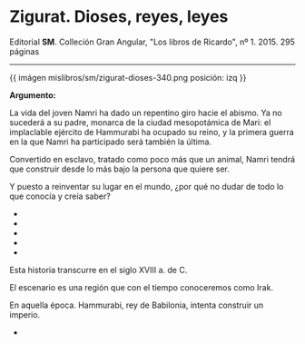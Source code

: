 # Zigurat. Dioses, reyes, leyes

Editorial **SM**. Colleción Gran Angular, "Los libros de Ricardo", nº 1. 2015. 295 páginas

---



{{ imágen mislibros/sm/zigurat-dioses-340.png posición: izq }} 

**Argumento:**

La vida del joven Namri ha dado un repentino giro hacie el abismo. Ya no sucederá a su padre, monarca de la ciudad mesopotámica de Mari: el implaclable ejército de Hammurabi ha ocupado su reino,  y la primera guerra en la que Namri ha participado será también la última.

Convertido en esclavo, tratado como poco más que un animal, Namri tendrá que construir desde lo más bajo la persona que quiere ser.


Y puesto a reinventar su lugar en el mundo, ¿por qué no dudar de todo lo que conocía y creía saber?

*

*

*

*

*

Esta historia transcurre en el siglo XVIII a. de C.

El escenario es una región que con el tiempo conoceremos como Irak.

En aquella época. Hammurabi, rey de Babilonia, intenta construir un imperio.

*







